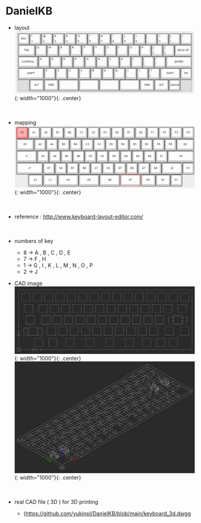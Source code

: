 # DanielKB
- layout
![title](https://github.com/yukinpl/DanielKB/blob/main/keyboard_layout.png){: width="1000"}{: .center}  
&nbsp;&nbsp;  
&nbsp;&nbsp;  
- mapping
![title](https://github.com/yukinpl/DanielKB/blob/main/mapping_between_keyboard_and_circuit.png){: width="1000"}{: .center}  
&nbsp;&nbsp;  
&nbsp;&nbsp;  
- reference : http://www.keyboard-layout-editor.com/  
&nbsp;&nbsp;  
&nbsp;&nbsp;  
- numbers of key
  * 8 -> A , B , C , D , E
  * 7 -> F , H
  * 1 -> G , I , K , L , M , N , O , P
  * 2 -> J

- CAD image
![title](https://github.com/yukinpl/DanielKB/blob/main/cad_image.png){: width="1000"}{: .center}  
![title](https://github.com/yukinpl/DanielKB/blob/main/cad_image2.png){: width="1000"}{: .center}  
&nbsp;&nbsp;  
&nbsp;&nbsp;  
- real CAD file ( 3D ) for 3D printing
  * (https://github.com/yukinpl/DanielKB/blob/main/keyboard_3d.dwgg
